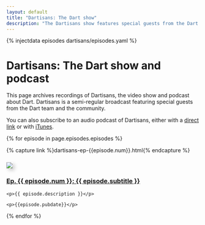 ```yaml
---
layout: default
title: "Dartisans: The Dart show"
description: "The Dartisans show features special guests from the Dart team and community. Watch videos or subscribe to the podcast."
---
```


{% injectdata episodes dartisans/episodes.yaml %}

# Dartisans: The Dart show and podcast

This page archives recordings of Dartisans, the video show
and podcast about Dart. Dartisans is a semi-regular
broadcast featuring special guests from the Dart team and the community.

You can also subscribe to an audio podcast of Dartisans,
either with a
<a href="/dartisans/podcast-feed"
  title="Subscribe to Dartisans podcast feed"> <i class="icon-rss"> </i> direct link</a>
or with
<a href="http://itunes.apple.com/us/podcast/dartisans-dart-programming/id546874773?mt=2"
  title="Subscribe to Dartisans podcast with iTunes"> <i class="icon-rss"> </i> iTunes</a>.

{% for episode in page.episodes.episodes %}

{% capture link %}dartisans-ep-{{episode.num}}.html{% endcapture %}

<div class="row" style="margin-bottom:1em">
  <div class="span2">
    <a href="{{ link }}"><img style="margin-top:9px; box-shadow: 5px 5px 10px #CCC" src="{{episode.thumbnail}}"></a>
  </div>
  <div class="span10">
    <h3><a href="{{ link }}">Ep. {{ episode.num }}: {{ episode.subtitle }}</a></h3>
    
    <p>{{ episode.description }}</p>

    <p>{{episode.pubdate}}</p>
  </div>
</div>

{% endfor %}
